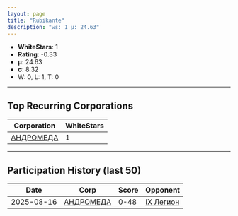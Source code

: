 ```yaml
---
layout: page
title: "Rubikante"
description: "ws: 1 μ: 24.63"
---
```

- **WhiteStars**: 1
- **Rating**: -0.33
- **μ**: 24.63  
- **σ**: 8.32
- W: 0, L: 1, T: 0

---

## Top Recurring Corporations

| Corporation | WhiteStars |
| --- | --- |
| [АНДРОМЕДА](https://ws.tsl.rocks/corp/1e4e3bc5f21c0b6cd362f404b88f09e18e26a8c0134a31015d6d7577a7230dc9/) | 1 |

---

## Participation History (last 50)

| Date | Corp | Score | Opponent |
| --- | --- | --- | --- |
| 2025-08-16 | [АНДРОМЕДА](https://ws.tsl.rocks/corp/1e4e3bc5f21c0b6cd362f404b88f09e18e26a8c0134a31015d6d7577a7230dc9/) | 0-48 | [IX Легион](https://ws.tsl.rocks/corp/1621eab3bcc1ebffe496faadcde81cd31c503b2ac667ef88fbf2d64ea1f9908b/) |